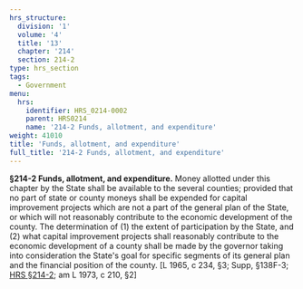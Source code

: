 ```yaml
---
hrs_structure:
  division: '1'
  volume: '4'
  title: '13'
  chapter: '214'
  section: 214-2
type: hrs_section
tags:
  - Government
menu:
  hrs:
    identifier: HRS_0214-0002
    parent: HRS0214
    name: '214-2 Funds, allotment, and expenditure'
weight: 41010
title: 'Funds, allotment, and expenditure'
full_title: '214-2 Funds, allotment, and expenditure'
---
```

**§214-2 Funds, allotment, and expenditure.** Money allotted under this chapter by the State shall be available to the several counties; provided that no part of state or county moneys shall be expended for capital improvement projects which are not a part of the general plan of the State, or which will not reasonably contribute to the economic development of the county. The determination of (1) the extent of participation by the State, and (2) what capital improvement projects shall reasonably contribute to the economic development of a county shall be made by the governor taking into consideration the State's goal for specific segments of its general plan and the financial position of the county. [L 1965, c 234, §3; Supp, §138F-3; [HRS §214-2](/title-13/chapter-214/section-214-2/); am L 1973, c 210, §2]